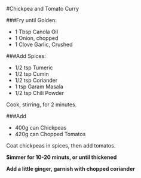 #Chickpea and Tomato Curry

###Fry until Golden:

 * 1 Tbsp Canola Oil
 * 1 Onion, chopped
 * 1 Clove Garlic, Crushed

###Add Spices:

 * 1/2 tsp Tumeric
 * 1/2 tsp Cumin
 * 1/2 tsp Coriander
 * 1 tsp Garam Masala
 * 1/2 tsp Chili Powder
 
Cook, stirring, for 2 minutes.
 
###Add
 
  * 400g can Chickpeas
  * 420g can Chopped Tomatos
  
Coat chickpeas in spices, then add tomatos.

**Simmer for 10-20 minuts, or until thickened**

**Add a little ginger, garnish with chopped coriander**
